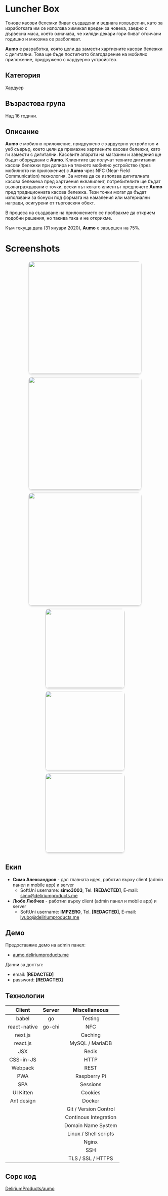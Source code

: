 # Luncher Box

Тонове касови бележки биват създадени и веднага изхвърелни, като за изработката им се използва химикал вреден за човека, заедно с дървесна маса, което означава, че хиляди декари гори биват отсичани годишно и мнозина се разболяват.

**Aumo** е разработка, която цели да замести хартиените касови бележки с дигитални. Това ще бъде постигнато благодарение на мобилно приложение, придружено с хардуерно устройство.

## Категория

Хардуер

## Възрастова група

Над 16 години.

## Описание

**Aumo** е мобилно приложение, придружено с хардуерно устройство и уеб съврър, което цели да премахне хартиените касови бележки, като ги замести с дигитални. Касовите апарати на магазини и заведения ще бъдат оборудвани с **Aumo**. Клиентите ще получат техните дигитални касови бележки при допира на тяхното мобилно устройство (през мобилното ни приложение) с **Aumo** чрез NFC (Near-Field Communication) технология.
За мотив да се използва дигиталната касова бележека пред хартиения еквавилент, потребителите ще бъдат възнаграждавани с точки, всеки път когато клиентът предпочете **Aumo** пред традиционната касова бележка. Тези точки могат да бъдат използвани за бонуси под формата на намаления или материални награди, осигурени от търговския обект.


В процеса на създаване на приложението се пробвахме да открием подобни решения, но такива така и не открихме.

Към текуща дата (31 януари 2020), **Aumo** е завършен на $75$%.

<div style="page-break-after: always;"></div>

# Screenshots

<div style="display: flex; flex-wrap: wrap; align-items: center; justify-content: center;">
<img style="box-shadow: rgba(0, 0, 0, 0.12) 0px 4px 4px; margin: 1%; border-radius: 10px" src="images/irl.jpg" height="356px" />
<img style="box-shadow: rgba(0, 0, 0, 0.12) 0px 4px 4px; margin: 1%; border-radius: 10px" src="images/iphone.png" height="356px" />
<img style="box-shadow: rgba(0, 0, 0, 0.12) 0px 4px 4px; margin: 1%; border-radius: 10px" src="images/main_ios.png" height="356px" />
<img style="box-shadow: rgba(0, 0, 0, 0.12) 0px 4px 4px; margin: 1%; border-radius: 10px" src="images/main_s9.jpg" width="250px"/>
<img style="box-shadow: rgba(0, 0, 0, 0.12) 0px 4px 4px; margin: 1%; border-radius: 10px" src="images/shop_s9.jpg" width="250px"/>
<img style="box-shadow: rgba(0, 0, 0, 0.12) 0px 4px 4px; margin: 1%; border-radius: 10px" src="images/render.png" width="250px"/>
</div>

## Екип

- **Симо Александров** - дал главната идея, работил върху client (admin панел и mobile app) и server
  - SoftUni username: **simo3003**, Tel. **[REDACTED]**, E-mail: [simo@deliriumproducts.me](mailto:simo@deliriumproducts.me)
- **Любо Любчев** - работил върху client (admin панел и mobile app) и server
  - SoftUni username: **IMPZERO**, Tel. **[REDACTED]**, E-mail: [lyubo@deliriumproducts.me](mailto:lyubo@deliriumproducts.me)

## Демо

Предоставяме демо на admin панел:

  - [aumo.deliriumproducts.me](https://aumo.deliriumproducts.me)

Данни за достъп:
  
  - email: **[REDACTED]**
  - password: **[REDACTED]**

## Технологии

|    Client    | Server |     Miscellaneous     |
| :----------: | :----: | :-------------------: |
|    babel     |   go   |        Testing        |
| react-native | go-chi |          NFC          |
|   next.js    |        |        Caching        |
|   react.js   |        |    MySQL / MariaDB    |
|     JSX      |        |         Redis         |
|  CSS-in-JS   |        |         HTTP          |
|   Webpack    |        |         REST          |
|     PWA      |        |     Raspberry Pi      |
|     SPA      |        |       Sessions        |
|  UI Kitten   |        |        Cookies        |
|  Ant design  |        |        Docker         |
|              |        | Git / Version Control |
|              |        | Continous Integration |
|              |        |  Domain Name System   |
|              |        | Linux / Shell scripts |
|              |        |         Nginx         |
|              |        |          SSH          |
|              |        |   TLS / SSL / HTTPS   |

## Сорс код

[DeliriumProducts/aumo](https://github.com/deliriumproducts/aumo)